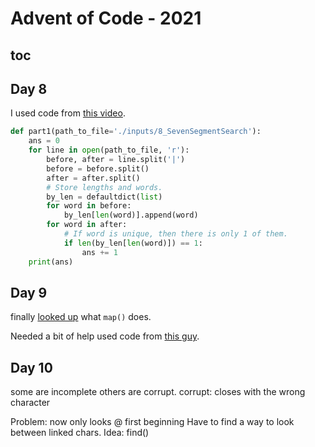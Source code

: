 # Advent of Code - 2021

## toc

## Day 8

I used code from [this video](https://youtu.be/DhQPrF-LBoE).

```py
def part1(path_to_file='./inputs/8_SevenSegmentSearch'):
    ans = 0
    for line in open(path_to_file, 'r'):
        before, after = line.split('|')
        before = before.split()
        after = after.split()
        # Store lengths and words.
        by_len = defaultdict(list)
        for word in before:
            by_len[len(word)].append(word)
        for word in after:
            # If word is unique, then there is only 1 of them.
            if len(by_len[len(word)]) == 1: 
                ans += 1
    print(ans)
```

## Day 9

finally [looked up](https://docs.python.org/3.8/libray/functions.html#map) what
`map()` does. 

Needed a bit of help used code from [this
guy](https://zonito.medium.com/smoke-basin-day-9-advent-of-code-2021-python-solution-54c8d3da58a7).

## Day 10

some are incomplete
others are corrupt.
corrupt: closes with the wrong character

Problem: now only looks @ first beginning
Have to find a way to look between linked chars.
Idea: find()

